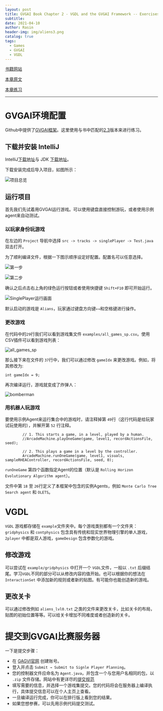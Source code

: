 ```yaml
---
layout: post
title: GVGAI Book Chapter 2 - VGDL and the GVGAI Framework -- Exercises
subtitle: 
date: 2021-04-10
author: Rasin
header-img: img/aliens3.png
catalog: true
tags:
  - Games
  - GVGAI
  - VGDL
---
```


[书籍网站](https://gaigresearch.github.io/gvgaibook/)

[本章原文](https://gaigresearch.github.io/gvgaibook/PDF/chapters/ch02.pdf?raw=true)

[本章练习](https://gaigresearch.github.io/gvgaibook/PDF/exercises/exercises02.pdf?raw=true)

------

# GVGAI环境配置

Github中提供了[GVGAI框架](https://github.com/GAIGResearch/GVGAI)。这里使用与书中匹配的[2.3](https://github.com/GAIGResearch/GVGAI/releases/tag/2.3)版本来进行练习。

## 下载并安装 IntelliJ

IntelliJ[下载地址](https://www.jetbrains.com/idea/download/#section=windows)与 JDK [下载地址](https://www.oracle.com/java/technologies/javase-downloads.html)。

下载安装完成后导入项目，如图所示：

![项目总览](https://raw.githubusercontent.com/rasin-tsukuba/blog-images/master/img/20210410195844.png)

## 运行项目

首先我们先试着用GVGAI运行游戏。可以使用键盘直接控制游玩，或者使用示例agent来自动测试。

### 以玩家身份玩游戏

在左边的 `Project` 导航中选择 `src -> tracks -> singlePlayer -> Test.java` 双击打开。

为了顺利编译文件，根据一下图示顺序设定好配置。配置名可以任意选择。

![第一步](https://raw.githubusercontent.com/rasin-tsukuba/blog-images/master/img/20210410200412.png)

![第二步](https://raw.githubusercontent.com/rasin-tsukuba/blog-images/master/img/20210410200545.png)

确认之后点击右上角的绿色运行按钮或者使用快捷键 `Shift+F10` 即可开始运行。

![SinglePlayer运行画面](https://raw.githubusercontent.com/rasin-tsukuba/blog-images/master/img/20210410200814.png)

默认启动的游戏是 `Alians`，玩家通过键盘方向键`←→`和空格键进行操作。

### 更改游戏

在代码中的`29`行我们可以看到游戏集文件 `examples/all_games_sp.csv`。使用CSV插件可以看到游戏列表：

![all_games_sp](https://raw.githubusercontent.com/rasin-tsukuba/blog-images/master/img/20210410201344.png)

那么接下来在文件的 `37`行中，我们可以通过修改 `gameIdx` 来更改游戏。例如，将其修改为:

```
int gameIdx = 9;
```

再次编译运行，游戏就变成了炸弹人：

![bomberman](https://raw.githubusercontent.com/rasin-tsukuba/blog-images/master/img/20210410201650.png)


### 用机器人玩游戏

要使用示例Agent来运行集合中的游戏时，请注释掉第 `49`行（这行代码是给玩家试玩使用的），并解开第 `52` 行注释。 


```
		// 1. This starts a game, in a level, played by a human.
		//ArcadeMachine.playOneGame(game, level1, recordActionsFile, seed);

		// 2. This plays a game in a level by the controller.
		ArcadeMachine.runOneGame(game, level1, visuals, sampleRHEAController, recordActionsFile, seed, 0);
```

`runOneGame` 第四个函数指定Agent的位置（默认是 `Rolling Horizon Evolutionary Algorithm agent`）。

文件中第 `18` 至 `26`行定义了本框架中包含的实例Agents，例如 `Monte Carlo Tree Search agent` 和 `OLETS`。

# VGDL

`VGDL` 游戏都存储在 `example`文件夹中。每个游戏类别都有一个文件夹：`gridphysics` 和 `contphysics` 包含具有传统和现实世界物理引擎的单人游戏，`2player` 中都是双人游戏，`gameDesign` 包含参数化的游戏。

## 修改游戏

可以尝试在 `example/gridphysics` 中打开一个 `VGDL`文件，一般以 `.txt` 后缀结尾。学习`VGDL`不同的部分可以从修改内容的值开始。也可以根据你的想法在 `InteractionSet` 中添加新的规则或者新的贴图。有可能你也能创造新的游戏。

## 更改关卡

可以通过修改例如 `aliens_lvl0.txt` 之类的文件来更改关卡，比如关卡的布局，贴图的初始位置等等。可以给关卡增加不同难度或者创造新的关卡。

# 提交到GVGAI比赛服务器

一下是提交步骤：

* 在 [GAGVI官网](http://www.gvgai.net/) 创建账号。
* 登入并点击 `Submit → Submit to Signle Player Planning`。
* 您的控制器文件应命名为 `Agent.java`，并包含一个与您用户名相同的包，以 `.zip` 文件存储。网站中有更详尽的[提交规范](http://www.gvgai.net/submit_gvg.php)
* 填写需要的信息，并选择一个游戏集提交。您的代码将会在服务器上编译执行，具体提交信息可以在个人主页上查看。
* 一旦编译运行完成，你可以在排行版上看到您的结果。
* 如果您想参赛，可以先用示例代码提交测试。


